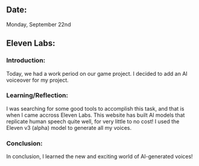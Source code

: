 ## Date:
Monday, September 22nd

## Eleven Labs:

### Introduction:
Today, we had a work period on our game project. I decided to add an AI voiceover for my project. 

### Learning/Reflection:
I was searching for some good tools to accomplish this task, and that is when I came accross Eleven Labs. This website has built AI models that replicate human speech quite well, for very little to no cost! I used the Eleven v3 (alpha) model to generate all my voices. 

### Conclusion:
In conclusion, I learned the new and exciting world of AI-generated voices!

